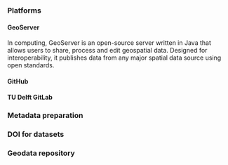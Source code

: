 ### Platforms

#### GeoServer
In computing, GeoServer is an open-source server written in Java that allows users to share, process and edit geospatial data. Designed for interoperability, it publishes data from any major spatial data source using open standards.

#### GitHub

#### TU Delft GitLab

### Metadata preparation

### DOI for datasets

### Geodata repository